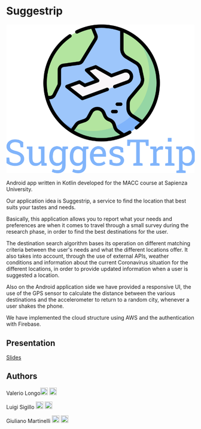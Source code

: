 # Suggestrip

![logo](https://github.com/1655653/Suggestrip/blob/master/SuggestripApp/app/src/main/res/drawable/logo.png)

Android app written in Kotlin developed for the MACC course at Sapienza University.

Our application idea is Suggestrip, a service to find the location that best suits your tastes and needs.

Basically, this application allows you to report what your needs and preferences are when it comes to travel through a small survey during the research phase, in order to find the best destinations for the user.

The destination search algorithm bases its operation on different matching criteria between the user's needs and what the different locations offer. It also takes into account, through the use of external APIs, weather conditions and information about the current Coronavirus situation for the different locations, in order to provide updated information when a user is suggested a location.

Also on the Android application side we have provided a responsive UI, the use of the GPS sensor to calculate the distance between the various destinations and the accelerometer to return to a random city, whenever a user shakes the phone.

We have implemented the cloud structure using AWS and the authentication with Firebase.

## Presentation

[Slides](https://docs.google.com/presentation/d/1qG_Z-T5SF3IhveQHBKxDMSWv0q0HBTcWbrdJ_tFCxWc/edit?usp=sharing)

## Authors

Valerio Longo[<img src="https://cdn4.iconfinder.com/data/icons/social-messaging-ui-color-shapes-2-free/128/social-linkedin-circle-512.png" width="20" height="20">](https://www.linkedin.com/in/valerio-longo-51000a10a/) [<img src="https://upload.wikimedia.org/wikipedia/commons/9/91/Octicons-mark-github.svg" width="20" height="20">](https://github.com/1655653)

Luigi Sigillo [<img src="https://cdn4.iconfinder.com/data/icons/social-messaging-ui-color-shapes-2-free/128/social-linkedin-circle-512.png" width="20" height="20">](https://www.linkedin.com/in/luigi-sigillo)
[<img src="https://upload.wikimedia.org/wikipedia/commons/9/91/Octicons-mark-github.svg" width="20" height="20">](https://github.com/LuigiSigillo/)

Giuliano Martinelli [<img src="https://cdn4.iconfinder.com/data/icons/social-messaging-ui-color-shapes-2-free/128/social-linkedin-circle-512.png" width="20" height="20">](https://www.linkedin.com/in/giuliano-martinelli-20a9b2193/)
[<img src="https://upload.wikimedia.org/wikipedia/commons/9/91/Octicons-mark-github.svg" width="20" height="20">](https://github.com/g185)
